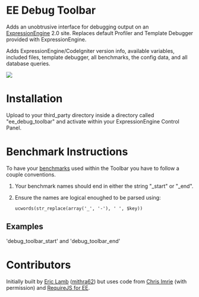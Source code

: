 EE Debug Toolbar
====================
Adds an unobtrusive interface for debugging output on an [ExpressionEngine](http://expressionengine.com "ExpressionEngine") 2.0 site. Replaces default Profiler and Template Debugger provided with ExpressionEngine.

Adds ExpressionEngine/CodeIgniter version info, available variables, included files, template debugger, all benchmarks, the config data, and all database queries.

![](http://mithra62.com/images/ee_debug_toolbar_default.png)

Installation
====================

Upload to your third\_party directory inside a directory called "ee\_debug\_toolbar" and activate within your ExpressionEngine Control Panel.


Benchmark Instructions
====================
To have your [benchmarks](http://codeigniter.com/user_guide/libraries/benchmark.html "benchmarks") used within the Toolbar you have to follow a couple conventions. 

1. Your benchmark names should end in either the string "_start" or "_end".
2. Ensure the names are logical enoughed to be parsed using: 

	`ucwords(str_replace(array('_', '-'), ' ', $key))`

## Examples #
'debug\_toolbar\_start' and 'debug\_toolbar\_end'


Contributors
====================
Initially built by [Eric Lamb](http://blog.ericlamb.net/ "Eric Lamb") ([mithra62](http://mithra62.com/index "mithra62")) but uses code from [Chris Imrie](https://github.com/ckimrie/ "Chris Imrie") (with permission) and [RequireJS for EE](https://github.com/ckimrie/RequireJS-for-EE "RequireJS for EE").